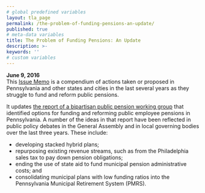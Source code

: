 ```yaml
---
# global predefined variables
layout: tla_page
permalink: /the-problem-of-funding-pensions-an-update/
published: true
# meta-data variables
title: The Problem of Funding Pensions: An Update
description: >-
keywords: ''
# custom variables
---
```


**June 9, 2016**<br>
This [Issue Memo](https://drive.google.com/file/d/1FG3c22BpRBW7KT0xLxrKsdEGc5eD-R0U/view?usp=sharing) is a compendium of actions taken or proposed in Pennsylvania and other states and cities in the last several years as they struggle to fund and reform public pensions.

It updates [the report of a bipartisan public pension working group](https://drive.google.com/open?id=1VRUjXudyuIrrwDFQDvvX5P8WPJP7ducg) that identified options for funding and reforming public employee pensions in Pennsylvania. A number of the ideas in that report have been reflected in public policy debates in the General Assembly and in local governing bodies over the last three years. These include:

- developing stacked hybrid plans;
- repurposing existing revenue streams, such as from the Philadelphia sales tax to pay down pension obligations;
- ending the use of state aid to fund municipal pension administrative costs; and
- consolidating municipal plans with low funding ratios into the Pennsylvania Municipal Retirement System (PMRS).
